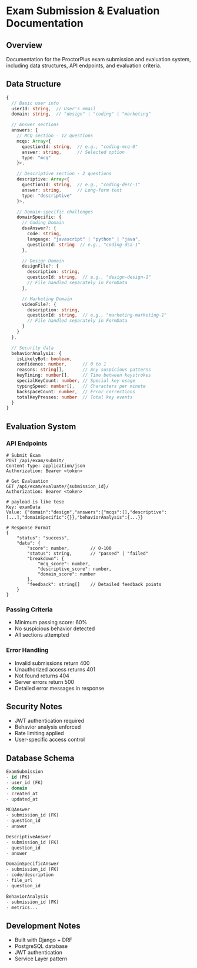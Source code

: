 # Exam Submission & Evaluation Documentation

## Overview

Documentation for the ProctorPlus exam submission and evaluation system, including data structures, API endpoints, and evaluation criteria.

## Data Structure

```typescript
{
  // Basic user info
  userId: string,  // User's email
  domain: string,  // "design" | "coding" | "marketing"

  // Answer sections
  answers: {
    // MCQ section - 12 questions
    mcqs: Array<{
      questionId: string,  // e.g., "coding-mcq-0"
      answer: string,      // Selected option
      type: "mcq"
    }>,

    // Descriptive section - 2 questions
    descriptive: Array<{
      questionId: string,  // e.g., "coding-desc-1"
      answer: string,      // Long-form text
      type: "descriptive"
    }>,

    // Domain-specific challenges
    domainSpecific: {
      // Coding Domain
      dsaAnswer?: {
        code: string,
        language: "javascript" | "python" | "java",
        questionId: string  // e.g., "coding-dsa-1"
      },

      // Design Domain
      designFile?: {
        description: string,
        questionId: string,  // e.g., "design-design-1"
        // File handled separately in FormData
      },

      // Marketing Domain
      videoFile?: {
        description: string,
        questionId: string,  // e.g., "marketing-marketing-1"
        // File handled separately in FormData
      }
    }
  },

  // Security data
  behaviorAnalysis: {
    isLikelyBot: boolean,
    confidence: number,      // 0 to 1
    reasons: string[],       // Any suspicious patterns
    keyTiming: number[],     // Time between keystrokes
    specialKeyCount: number, // Special key usage
    typingSpeed: number[],   // Characters per minute
    backspaceCount: number,  // Error corrections
    totalKeyPresses: number  // Total key events
  }
}
```

## Evaluation System

### API Endpoints

```http
# Submit Exam
POST /api/exam/submit/
Content-Type: application/json
Authorization: Bearer <token>

# Get Evaluation
GET /api/exam/evaluate/{submission_id}/
Authorization: Bearer <token>

# payload is like tese
Key: examData
Value: {"domain":"design","answers":{"mcqs":[],"descriptive":[...],"domainSpecific":{}},"behaviorAnalysis":{...}}

# Response Format
{
    "status": "success",
    "data": {
        "score": number,        // 0-100
        "status": string,       // "passed" | "failed"
        "breakdown": {
            "mcq_score": number,
            "descriptive_score": number,
            "domain_score": number
        },
        "feedback": string[]    // Detailed feedback points
    }
}
```

### Passing Criteria

- Minimum passing score: 60%
- No suspicious behavior detected
- All sections attempted

### Error Handling

- Invalid submissions return 400
- Unauthorized access returns 401
- Not found returns 404
- Server errors return 500
- Detailed error messages in response

## Security Notes

- JWT authentication required
- Behavior analysis enforced
- Rate limiting applied
- User-specific access control

## Database Schema

```sql
ExamSubmission
- id (PK)
- user_id (FK)
- domain
- created_at
- updated_at

MCQAnswer
- submission_id (FK)
- question_id
- answer

DescriptiveAnswer
- submission_id (FK)
- question_id
- answer

DomainSpecificAnswer
- submission_id (FK)
- code/description
- file_url
- question_id

BehaviorAnalysis
- submission_id (FK)
- metrics...
```

## Development Notes

- Built with Django + DRF
- PostgreSQL database
- JWT authentication
- Service Layer pattern
